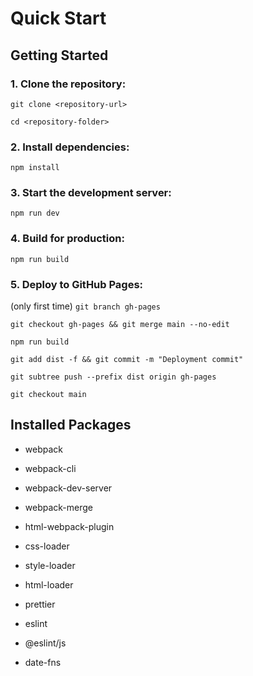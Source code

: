 # Quick Start

## Getting Started

### 1. Clone the repository:
`git clone <repository-url>`

`cd <repository-folder>`

### 2. Install dependencies:

`npm install`

### 3. Start the development server:

`npm run dev`

### 4. Build for production:

`npm run build`

### 5. Deploy to GitHub Pages:

(only first time)
`git branch gh-pages`

`git checkout gh-pages && git merge main --no-edit`

`npm run build`


`git add dist -f && git commit -m "Deployment commit"`

`git subtree push --prefix dist origin gh-pages`

`git checkout main`

## Installed Packages

- webpack

- webpack-cli

- webpack-dev-server

- webpack-merge

- html-webpack-plugin

- css-loader

- style-loader

- html-loader

- prettier

- eslint

- @eslint/js

- date-fns

